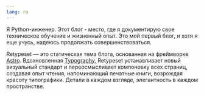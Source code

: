 ```yaml
---
lang: ru
---
```


Я Python-инженер. Этот блог - место, где я документирую свое техническое обучение и жизненный опыт. Это мой первый блог, и хотя я еще учусь, надеюсь продолжать совершенствоваться.

Retypeset — это статическая тема блога, основанная на фреймворке [Astro](https://astro.build/). Вдохновленная [Typography](https://astro-theme-typography.vercel.app/), Retypeset устанавливает новый визуальный стандарт и переосмысливает компоновку всех страниц, создавая опыт чтения, напоминающий печатные книги, возрождая красоту типографики. Детали в каждом взгляде, элегантность в каждом пространстве.
